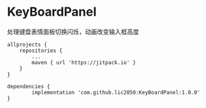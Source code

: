 # KeyBoardPanel
处理键盘表情面板切换闪烁，动画改变输入框高度

	allprojects {
		repositories {
			...
			maven { url 'https://jitpack.io' }
		}
	}
	
 	dependencies {
	        implementation 'com.github.lic2050:KeyBoardPanel:1.0.0'
	}
